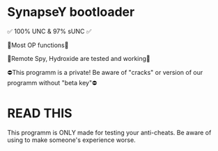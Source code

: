 # SynapseY bootloader
✅ 100% UNC & 97% sUNC ✅

🔨Most OP functions🔨

👑Remote Spy, Hydroxide are tested and working👑

⛔This programm is a private! Be aware of "cracks" or version of our programm without "beta key"⛔

# READ THIS
This programm is ONLY made for testing your anti-cheats. Be aware of using to make someone's experience worse.
